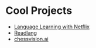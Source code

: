 # Cool Projects

* [Language Learning with Netflix](https://languagelearningwithnetflix.com/)
* [Readlang](http://steveridout.com/2014/03/22/readlang-my-bootstrapped-language-learning-web-app.html)
* [chessvision.ai](https://chessvision.ai/)